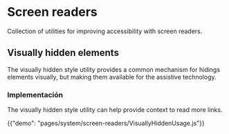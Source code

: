 # Screen readers

<p class="description">Collection of utilities for improving accessibility with screen readers.</p>

## Visually hidden elements

The visually hidden style utility provides a common mechanism for hidings elements visually, but making them available for the assistive technology.

### Implementación

The visually hidden style utility can help provide context to read more links.

{{"demo": "pages/system/screen-readers/VisuallyHiddenUsage.js"}}
